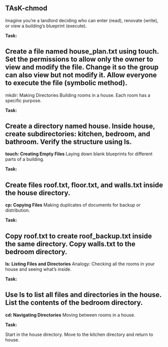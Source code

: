 ## TAsK-chmod 
Imagine you’re a landlord deciding who can enter (read), renovate (write), or view a building’s blueprint (execute).

**Task:**

Create a file named house_plan.txt using touch.
Set the permissions to allow only the owner to view and modify the file.
Change it so the group can also view but not modify it.
Allow everyone to execute the file (symbolic method).
----------------------------------------------------------------------------------------------------------------------------------------------------------------
mkdir: Making Directories
Building rooms in a house. Each room has a specific purpose.

**Task:**

Create a directory named house.
Inside house, create subdirectories: kitchen, bedroom, and bathroom.
Verify the structure using ls.
----------------------------------------------------------------------------------------------------------------------------------------------------------------
**touch: Creating Empty Files**
Laying down blank blueprints for different parts of a building.

**Task:**

Create files roof.txt, floor.txt, and walls.txt inside the house directory.
----------------------------------------------------------------------------------------------------------------------------------------------------------------

**cp: Copying Files**
Making duplicates of documents for backup or distribution.

**Task:**

Copy roof.txt to create roof_backup.txt inside the same directory.
Copy walls.txt to the bedroom directory.
----------------------------------------------------------------------------------------------------------------------------------------------------------------
**ls: Listing Files and Directories**
Analogy: Checking all the rooms in your house and seeing what’s inside.

**Task:**

Use ls to list all files and directories in the house.
List the contents of the bedroom directory.
----------------------------------------------------------------------------------------------------------------------------------------------------------------

**cd: Navigating Directories**
Moving between rooms in a house.

**Task:**

Start in the house directory.
Move to the kitchen directory and return to house.
